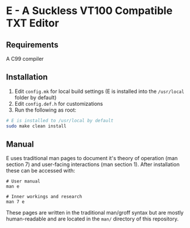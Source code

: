 # E - A Suckless VT100 Compatible TXT Editor

## Requirements
A C99 compiler

## Installation
1. Edit `config.mk` for local build settings (E is installed into the `/usr/local` folder by default)
2. Edit `config.def.h` for customizations
3. Run the following as root:

```sh
# E is installed to /usr/local by default
sudo make clean install
```

## Manual
E uses traditional man pages to document it's theory of operation (man section 7) and user-facing interactions (man section 1).  After installation these can be accessed with:

```
# User manual
man e

# Inner workings and research
man 7 e
```

These pages are written in the traditional man/groff syntax but are mostly human-readable and are located in the `man/` directory of this repository.
